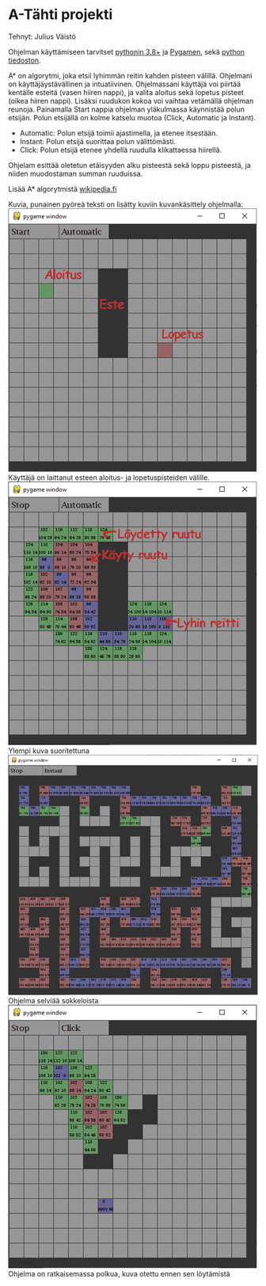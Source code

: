 # A-Tähti projekti
Tehnyt: Julius Väistö

Ohjelman käyttämiseen tarvitset [pythonin 3.8+](https://www.python.org/downloads/) ja [Pygamen](https://www.pygame.org/wiki/GettingStarted), sekä [python tiedoston](a-tahti.py).

A* on algorytmi, joka etsii lyhimmän reitin kahden pisteen välillä. Ohjelmani on käyttäjäystävällinen ja intuatiivinen. Ohjelmassani käyttäjä voi piirtää kentälle esteitä (vasen hiiren nappi), ja valita aloitus sekä lopetus pisteet (oikea hiiren nappi). Lisäksi ruudukon kokoa voi vaihtaa vetämällä ohjelman reunoja. Painamalla Start nappia ohjelman yläkulmassa käynnistää polun etsijän. Polun etsijällä on kolme katselu muotoa (Click, Automatic ja Instant).  
- Automatic: Polun etsijä toimii ajastimella, ja etenee itsestään.  
- Instant: Polun etsijä suorittaa polun välittömästi.
- Click: Polun etsijä etenee yhdellä ruudulla klikattaessa hiirellä.  

Ohjelam esittää oletetun etäisyyden alku pisteestä sekä loppu pisteestä, ja niiden muodostaman summan ruuduissa. 

Lisää A* algorytmistä [wikipedia.fi](https://en.wikipedia.org/wiki/A*_search_algorithm)

Kuvia, punainen pyöreä teksti on lisätty kuviin kuvankäsittely ohjelmalla:  
![](Images/python_2020-05-08_11-52-37.png)  
Käyttäjä on laittanut esteen aloitus- ja lopetuspisteiden välille.
![](Images/python_2020-05-08_12-01-38.png)  
Ylempi kuva suoritettuna
![](Images/python_2020-05-08_12-15-36.png)  
Ohjelma selviää sokkeloista  
![](Images/python_2020-05-08_12-22-40.png)  
Ohjelma on ratkaisemassa polkua, kuva otettu ennen sen löytämistä
